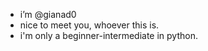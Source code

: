 - i’m @gianad0
- nice to meet you, whoever this is.
- i'm only a beginner-intermediate in python.

<!---
gianad0/gianad0 is a ✨ special ✨ repository because its `README.md` (this file) appears on your GitHub profile.
You can click the Preview link to take a look at your changes.

   I’m interested in ...
- 🌱 I’m currently learning ...
- 💞️ I’m looking to collaborate on ...
- 📫 How to reach me ...
--->
